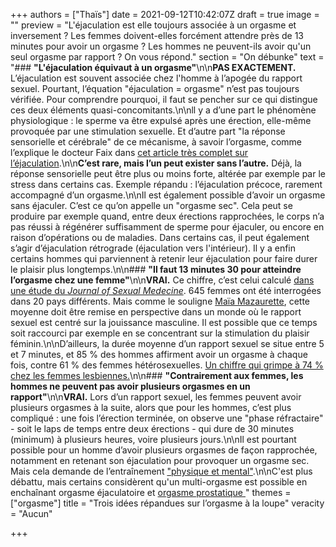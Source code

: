 +++
authors = ["Thaïs"]
date = 2021-09-12T10:42:07Z
draft = true
image = ""
preview = "L'éjaculation est elle toujours associée à un orgasme et inversement ? Les femmes doivent-elles forcément attendre près de 13 minutes pour avoir un orgasme ? Les hommes ne peuvent-ils avoir qu'un seul orgasme par rapport ? On vous répond."
section = "On débunke"
text = "### **\"L'éjaculation équivaut à un orgasme\"**\n\n**PAS EXACTEMENT.** L’éjaculation est souvent associée chez l'homme à l’apogée du rapport sexuel. Pourtant, l’équation \"éjaculation = orgasme\" n’est pas toujours vérifiée. Pour comprendre pourquoi, il faut se pencher sur ce qui distingue ces deux éléments quasi-concomitants.\n\nll y a d’une part le phénomène physiologique : le sperme va être expulsé après une érection, elle-même provoquée par une stimulation sexuelle. Et d’autre part \"la réponse sensorielle et cérébrale\" de ce mécanisme, à savoir l’orgasme, comme l’explique le docteur Faix dans [cet article très complet sur l’éjaculation](https://www.allodocteurs.fr/sexo-homme-sperme-tout-savoir-sur-lejaculation-12452.html).\n\n**C’est rare, mais l’un peut exister sans l’autre.** Déjà, la réponse sensorielle peut être plus ou moins forte, altérée par exemple par le stress dans certains cas. Exemple répandu : l’éjaculation précoce, rarement accompagné d’un orgasme.\n\nIl est également possible d’avoir un orgasme sans éjaculer. C’est ce qu’on appelle un \"orgasme sec\". Cela peut se produire par exemple quand, entre deux érections rapprochées, le corps n’a pas réussi à régénérer suffisamment de sperme pour éjaculer, ou encore en raison d’opérations ou de maladies. Dans certains cas, il peut également s’agir d’éjaculation rétrograde (éjaculation vers l'intérieur). Il y a enfin certains hommes qui parviennent à retenir leur éjaculation pour faire durer le plaisir plus longtemps.\n\n### **\"Il faut 13 minutes 30 pour atteindre l’orgasme chez une femme\"**\n\n**VRAI.** Ce chiffre, c’est celui calculé [dans une étude du _Journal of Sexual Medecine_](https://www.jsm.jsexmed.org/article/S1743-6095(20)30030-8/fulltext ).  645 femmes ont été interrogées dans 20 pays différents. Mais comme le souligne [Maïa Mazaurette](https://www.letemps.ch/societe/plaisir-feminin-startingblocks), cette moyenne doit être remise en perspective dans un monde où le rapport sexuel est centré sur la jouissance masculine. Il est possible que ce temps soit raccourci par exemple en se concentrant sur la stimulation du plaisir féminin.\n\nD’ailleurs, la durée moyenne d’un rapport sexuel se situe entre 5 et 7 minutes, et 85 % des hommes affirment avoir un orgasme à chaque fois, contre 61 % des femmes hétérosexuelles. [Un chiffre qui grimpe à 74 % chez les femmes lesbiennes.](https://www.huffingtonpost.fr/2014/08/21/sexualite-lesbiennes-orgasmes-hetero_n_5697179.html)\n\n### **\"Contrairement aux femmes, les hommes ne peuvent pas avoir plusieurs orgasmes en un rapport\"**\n\n**VRAI.** Lors d’un rapport sexuel, les femmes peuvent avoir plusieurs orgasmes à la suite, alors que pour les hommes, c’est plus compliqué : une fois l’érection terminée, on observe une \"phase réfractaire\" - soit le laps de temps entre deux érections - qui dure de 30 minutes (minimum) à plusieurs heures, voire plusieurs jours.\n\nIl est pourtant possible pour un homme d’avoir plusieurs orgasmes de façon rapprochée, notamment en retenant son éjaculation pour provoquer un orgasme sec. Mais cela demande de l’entraînement [\"physique et mental\"](https://www.gqmagazine.fr/sexe/article/les-hommes-peuvent-avoir-des-orgasmes-multiples-voici-comment).\n\nC'est plus débattu, mais certains considèrent qu'un multi-orgasme est possible en enchaînant orgasme éjaculatoire et [orgasme prostatique ](https://www.rtl.fr/actu/bien-etre/sexe-qu-est-ce-qu-un-orgasme-prostatique-7800845451)"
themes = ["orgasme"]
title = "Trois idées répandues sur l’orgasme à la loupe"
veracity = "Aucun"

+++
